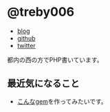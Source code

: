 # @treby006

- [blog](http://www.atelier-nodoka.net/)
- [github](https://github.com/treby)
- [twitter](https://twitter.com/treby006)

都内の西の方でPHP書いています。

## 最近気になること

* [こんなgem](https://github.com/sue445/rubicure)を作ってみたいです。
